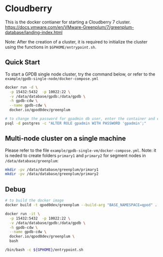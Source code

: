 # Cloudberry

This is the docker contianer for starting a Cloudberry 7 cluster.
https://docs.vmware.com/en/VMware-Greenplum/7/greenplum-database/landing-index.html

Note: After the creation of a cluster, it is required to initialize the cluster using the functions in `$GPHOME/entrypoint.sh`.

## Quick Start

To start a GPDB single node cluster, try the command below, or refer to the `example/gpdb-single-node/docker-compose.yml`

```bash
docker run -d \
  -p 15432:5432  -p 10022:22 \
  -v /data/database/gpdb:/data/gpdb \
  -h gpdb-cdw \
  --name gpdb-cdw \
  docker.io/qpod0dev/greenplum

# to change the password for gpadmin db user, enter the container and execute the command below.
psql -d postgres -c "ALTER ROLE gpadmin WITH PASSWORD 'gpadmin';"
```

## Multi-node cluster on a single machine

Please refer to the file `example/gpdb-single-vm/docker-compose.yml`.
Note: it is neded to create folders `primary1` and `primary2` for segment nodes in `/data/database/greenplum`:

```bash
mkdir -pv /data/database/greenplum/primary1
mkdir -pv /data/database/greenplum/primary2
```

## Debug

```bash
# to build the docker image
docker build -t qpod0dev/greenplum --build-arg "BASE_NAMESPACE=qpod" .

docker run -it \
  -p 15432:5432  -p 10022:22 \
  -v /data/database/gpdb:/data/gpdb \
  -h gpdb-cdw \
  --name gpdb-cdw \
  docker.io/qpod0dev/greenplum \
  bash

/bin/bash -c ${GPHOME}/entrypoint.sh
```

